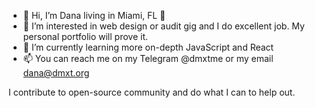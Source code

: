- 👋 Hi, I’m Dana living in Miami, FL 🌴
- 👀 I’m interested in web design or audit gig and I do excellent job. My personal portfolio will prove it.
- 🌱 I’m currently learning more on-depth JavaScript and React
- 📫 You can reach me on my Telegram @dmxtme or my email dana@dmxt.org

I contribute to open-source community and do what I can to help out. 

<!---
dmxt/dmxt is a ✨ special ✨ repository because its `README.md` (this file) appears on your GitHub profile.
You can click the Preview link to take a look at your changes.
--->
